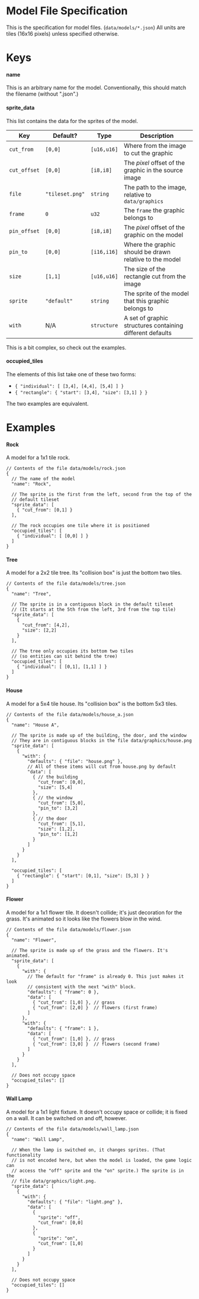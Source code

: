 # Model File Specification

This is the specification for model files. (`data/models/*.json`) All units are
tiles (16x16 pixels) unless specified otherwise.



# Keys

#### name

This is an arbitrary name for the model. Conventionally, this should match the
filename (without ".json".)


#### sprite_data

This list contains the data for the sprites of the model.

Key          | Default?        | Type        | Description
-------------|-----------------|-------------|------------
`cut_from`   | `[0,0]`         | `[u16,u16]` | Where from the image to cut the graphic
`cut_offset` | `[0,0]`         | `[i8,i8]`   | The *pixel* offset of the graphic in the source image
`file`       | `"tileset.png"` | `string`    | The path to the image, relative to `data/graphics`
`frame`      | `0`             | `u32`       | The `frame` the graphic belongs to
`pin_offset` | `[0,0]`         | `[i8,i8]`   | The *pixel* offset of the graphic on the model
`pin_to`     | `[0,0]`         | `[i16,i16]` | Where the graphic should be drawn relative to the model
`size`       | `[1,1]`         | `[u16,u16]` | The size of the rectangle cut from the image
`sprite`     | `"default"`     | `string`    | The sprite of the model that this graphic belongs to
`with`       | N/A             | `structure` | A set of graphic structures containing different defaults

This is a bit complex, so check out the examples.


#### occupied_tiles

The elements of this list take one of these two forms:

- `{ "individual": [ [3,4], [4,4], [5,4] ] }`
- `{ "rectangle": { "start": [3,4], "size": [3,1] } }`

The two examples are equivalent.



# Examples

#### Rock

A model for a 1x1 tile rock.

```json5
// Contents of the file data/models/rock.json
{
  // The name of the model
  "name": "Rock",

  // The sprite is the first from the left, second from the top of the
  // default tileset
  "sprite_data": [
    { "cut_from": [0,1] }
  ],

  // The rock occupies one tile where it is positioned
  "occupied_tiles": [
    { "individual": [ [0,0] ] }
  ]
}
```


#### Tree

A model for a 2x2 tile tree. Its "collision box" is just the bottom two tiles.

```json5
// Contents of the file data/models/tree.json
{
  "name": "Tree",

  // The sprite is in a contiguous block in the default tileset
  // (It starts at the 5th from the left, 3rd from the top tile)
  "sprite_data": [
    {
      "cut_from": [4,2],
      "size": [2,2]
    }
  ],

  // The tree only occupies its bottom two tiles
  // (so entities can sit behind the tree)
  "occupied_tiles": [
    { "individual": [ [0,1], [1,1] ] }
  ]
}
```


#### House

A model for a 5x4 tile house. Its "collision box" is the bottom 5x3 tiles.

```json5
// Contents of the file data/models/house_a.json
{
  "name": "House A",

  // The sprite is made up of the building, the door, and the window
  // They are in contiguous blocks in the file data/graphics/house.png
  "sprite_data": [
    {
      "with": {
        "defaults": { "file": "house.png" },
        // All of these items will cut from house.png by default
        "data": [
          { // the building
            "cut_from": [0,0],
            "size": [5,4]
          },
          { // the window
            "cut_from": [5,0],
            "pin_to": [3,2]
          },
          { // the door
            "cut_from": [5,1],
            "size": [1,2],
            "pin_to": [1,2]
          }
        ]
      }
    }
  ],

  "occupied_tiles": [
    { "rectangle": { "start": [0,1], "size": [5,3] } }
  ]
}
```


#### Flower

A model for a 1x1 flower tile. It doesn't collide; it's just decoration for the
grass. It's animated so it looks like the flowers blow in the wind.

```json5
// Contents of the file data/models/flower.json
{
  "name": "Flower",

  // The sprite is made up of the grass and the flowers. It's animated.
  "sprite_data": [
    {
      "with": {
        // The default for "frame" is already 0. This just makes it look
        // consistent with the next "with" block.
        "defaults": { "frame": 0 },
        "data": [
          { "cut_from": [1,0] }, // grass
          { "cut_from": [2,0] }  // flowers (first frame)
        ]
      },
      "with": {
        "defaults": { "frame": 1 },
        "data": [
          { "cut_from": [1,0] }, // grass
          { "cut_from": [3,0] }  // flowers (second frame)
        ]
      }
    }
  ],

  // Does not occupy space
  "occupied_tiles": []
}
```


#### Wall Lamp

A model for a 1x1 light fixture. It doesn't occupy space or collide; it is
fixed on a wall. It can be switched on and off, however.

```json5
// Contents of the file data/models/wall_lamp.json
{
  "name": "Wall Lamp",

  // When the lamp is switched on, it changes sprites. (That functionality
  // is not encoded here, but when the model is loaded, the game logic can
  // access the "off" sprite and the "on" sprite.) The sprite is in the
  // file data/graphics/light.png.
  "sprite_data": [
    {
      "with": {
        "defaults": { "file": "light.png" },
        "data": [
          {
            "sprite": "off",
            "cut_from": [0,0]
          },
          {
            "sprite": "on",
            "cut_from": [1,0]
          }
        ]
      }
    }
  ],

  // Does not occupy space
  "occupied_tiles": []
}
```
